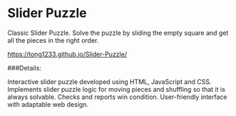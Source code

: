 # Slider Puzzle

Classic Slider Puzzle. Solve the puzzle by sliding the empty square and get all the pieces in the right order.

https://tong1233.github.io/Slider-Puzzle/

###Details:

Interactive slider puzzle developed using HTML, JavaScript and CSS.
Implements slider puzzle logic for moving pieces and shuffling so that it is always solvable. 
Checks and reports win condition.
User-friendly interface with adaptable web design. 